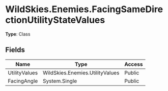 ﻿# WildSkies.Enemies.FacingSameDirectionUtilityStateValues

**Type**: Class

## Fields

| Name | Type | Access |
|------|------|--------|
| UtilityValues | WildSkies.Enemies.UtilityValues | Public |
| FacingAngle | System.Single | Public |


